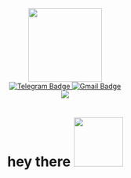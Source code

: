 <div id="header" align="center">
  <img src="https://media.giphy.com/media/uurtMtTKqkJda4dk8Y/giphy-downsized.gif" width="150"/>
</div>




<div id="badges" align="center">
  <a href="https://t.me/FFmishka">
    <img src="https://img.shields.io/badge/telegram-blue?logo=telegram&logoColor=white&style=for-the-badge" alt="Telegram Badge"/>
  </a>
  <a href="mailto:mfedorofff@gmail.com">
    <img src="https://img.shields.io/badge/gmail-white?logo=google&logoColor=red&style=for-the-badge" alt="Gmail Badge"/>
  </a>
</div>
<div id="counter" align="center">
<img src="https://komarev.com/ghpvc/?username=MishkaFF89&style=for-the-badge&color=blue" />
</div>



</div>
<div id="hi" align="center">
<h1>
  hey there
  <img src="https://media.giphy.com/media/108JHWB1hruZnq/giphy.gif" width="100px"/>
</h1>
</div>

